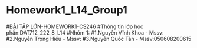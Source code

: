 # Homework1_L14_Group1
#BÀI TẬP LỚN-HOMEWORK1-CS246
#Thông tin lớp học phần:DAT712_222_8_L14
#Nhóm 1:
#1.Nguyễn Vĩnh Khoa - Mssv:
#2.Nguyễn Trọng Hiếu - Mssv:
#3.Nguyễn Quốc Tân - Mssv:050608200615
